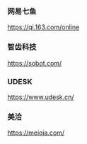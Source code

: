 ### 网易七鱼

https://qi.163.com/online

### 智齿科技

https://sobot.com/

### UDESK

https://www.udesk.cn/

### 美洽

https://meiqia.com/